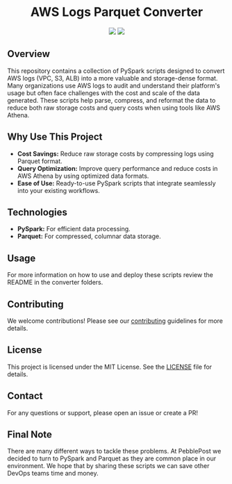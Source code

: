 <h1 align="center">AWS Logs Parquet Converter</h1>
<p align="center">
  <img src="https://img.shields.io/badge/license-MIT-green">
<a href="https://codecov.io/gh/PebblePost/aws-logs-parquet-converter" >
 <img src="https://codecov.io/gh/PebblePost/aws-logs-parquet-converter/graph/badge.svg?token=7I206HCMC5"/>
 </a>
</p>


## Overview
This repository contains a collection of PySpark scripts designed to convert AWS logs (VPC, S3, ALB) into a more valuable and storage-dense format. Many organizations use AWS logs to audit and understand their platform's usage but often face challenges with the cost and scale of the data generated. These scripts help parse, compress, and reformat the data to reduce both raw storage costs and query costs when using tools like AWS Athena.

## Why Use This Project
- **Cost Savings:** Reduce raw storage costs by compressing logs using Parquet format.
- **Query Optimization:** Improve query performance and reduce costs in AWS Athena by using optimized data formats.
- **Ease of Use:** Ready-to-use PySpark scripts that integrate seamlessly into your existing workflows.

## Technologies
- **PySpark:** For efficient data processing.
- **Parquet:** For compressed, columnar data storage.

## Usage
For more information on how to use and deploy these scripts review the README in the converter folders.

## Contributing
We welcome contributions! Please see our [contributing](CONTRIBUTING.md) guidelines for more details.

## License
This project is licensed under the MIT License. See the [LICENSE](LICENSE) file for details.

## Contact
For any questions or support, please open an issue or create a PR!

## Final Note
There are many different ways to tackle these problems.  At PebblePost we decided to turn to PySpark and Parquet as they are common place in our environment.  We hope that by sharing these scripts we can save other DevOps teams time and money.
